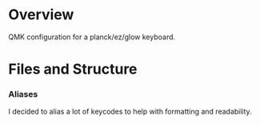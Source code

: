 # Overview
QMK configuration for a planck/ez/glow keyboard.

# Files and Structure

### Aliases
I decided to alias a lot of keycodes to help with formatting
and readability.


